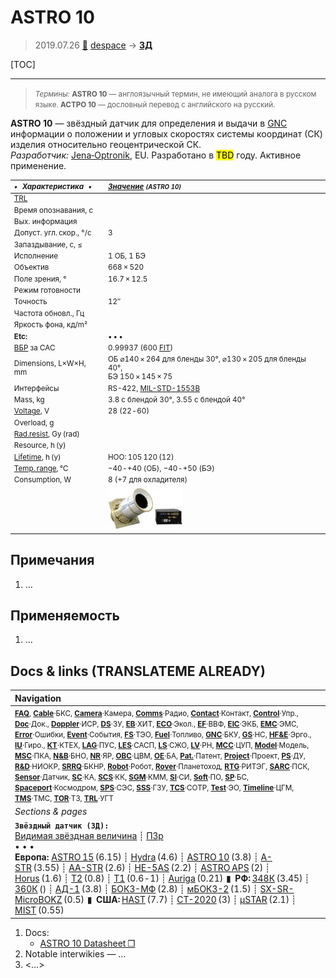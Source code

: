 # ASTRO 10
> 2019.07.26 [🚀](../index/index.md) [despace](index.md) → **[ЗД](sensor.md)**

[TOC]

---

> <small>*Термины:* **ASTRO 10** — англоязычный термин, не имеющий аналога в русском языке. **АСТРО 10** — дословный перевод с английского на русский.</small>

**ASTRO 10** — звёздный датчик для определения и выдачи в [GNC](gnc.md) информации о положении и угловых скоростях системы координат (СК) изделия относительно геоцентрической СК.  
*Разработчик:* [Jena‑Optronik](zz_jenaoptronik.md), EU. Разработано в <mark>TBD</mark> году. Активное применение.

<small>

|*•    Характеристика    •*|*[Значение](si.md) <small>(ASTRO 10)</small>*|
|:--|:--|
|[TRL](trl.md)||
|Время опознавания, с||
|Вых. информация||
|Допуст. угл. скор., °/с|3|
|Запаздывание, с, ≤||
|Исполнение|1 ОБ, 1 БЭ|
|Объектив|668 × 520|
|Поле зрения, °|16.7 × 12.5|
|Режим готовности||
|Точность|12″|
|Частота обновл., Гц||
|Яркость фона, кд/m²||
|**Etc:**|• • •|
|[ВБР](srrq.md) за САС|0.99937 (600 [FIT](fit.md))|
|Dimensions, L×W×H, mm|ОБ ⌀140 × 264 для бленды 30°, ⌀130 × 205 для бленды 40°,<br> БЭ 150 × 145 × 75|
|Интерфейсы|RS-422, [MIL-STD-1553B](mil_std_1553b.md)|
|Mass, kg|3.8 с блендой 30°, 3.55 с блендой 40°|
|[Voltage](voltage.md), V|28 (22 ‑ 60)|
|Overload, g||
|[Rad.resist](ion_rad.md), Gy (rad)||
|Resource, h (y)||
|[Lifetime](lifetime.md), h (y)|НОО: 105 120 (12)|
|[Temp. range](tcs.md), ℃|−40 ‑ +40 (ОБ), −40 ‑ +50 (БЭ)|
|Consumption, W|8 (+7 для охладителя)|
||[![](f/sensor/a/astro_10_pic1_thumb.jpg)](f/здa/astro_10_pic1.jpg)|

</small>



<p style="page-break-after:always"> </p>

## Примечания
   1. …



## Применяемость
   1. …



<p style="page-break-after:always"> </p>

## Docs & links (TRANSLATEME ALREADY)
|Navigation|
|:--|
|<small>**[FAQ](faq.md)**, **[Cable](cable.md)**·БКС, **[Camera](cam.md)**·Камера, **[Comms](comms.md)**·Радио, **[Contact](contact.md)**·Контакт, **[Control](control.md)**·Упр., **[Doc](doc.md)**·Док., **[Doppler](doppler.md)**·ИСР, **[DS](ds.md)**·ЗУ, **[EB](eb.md)**·ХИТ, **[ECO](ecology.md)**·Экол., **[EF](ef.md)**·ВВФ, **[ElC](elc.md)**·ЭКБ, **[EMC](emc.md)**·ЭМС, **[Error](error.md)**·Ошибки, **[Event](event.md)**·События, **[FS](fs.md)**·ТЭО, **[Fuel](fuel.md)**·Топливо, **[GNC](gnc.md)**·БКУ, **[GS](scs.md)**·НС, **[HF&E](hfe.md)**·Эрго., **[IU](iu.md)**·Гиро., **[KT](kt.md)**·КТЕХ, **[LAG](lag.md)**·ПУC, **[LES](les.md)**·САСП, **[LS](ls.md)**·СЖО, **[LV](lv.md)**·РН, **[MCC](mcc.md)**·ЦУП, **[Model](model.md)**·Модель, **[MSC](sc.md)**·ПКА, **[N&B](nnb.md)**·БНО, **[NR](nr.md)**·ЯР, **[OBC](obc.md)**·ЦВМ, **[OE](oe.md)**·БА, **[Pat.](патент.md)**·Патент, **[Project](project.md)**·Проект, **[PS](ps.md)**·ДУ, **[R&D](rnd.md)**·НИОКР, **[SRRQ](srrq.md)**·БКНР, **[Robot](robotics.md)**·Робот, **[Rover](rover.md)**·Планетоход, **[RTG](rtg.md)**·РИТЭГ, **[SARC](sarc.md)**·ПСК, **[Sensor](sensor.md)**·Датчик, **[SC](sc.md)**·КА, **[SCS](scs.md)**·КК, **[SGM](sgm.md)**·КММ, **[SI](si.md)**·СИ, **[Soft](soft.md)**·ПО, **[SP](sp.md)**·БС, **[Spaceport](spaceport.md)**·Космодром, **[SPS](sps.md)**·СЭС, **[SSS](sss.md)**·ГЗУ, **[TCS](tcs.md)**·СОТР, **[Test](test.md)**·ЭО, **[Timeline](timeline.md)**·ЦГМ, **[TMS](tms.md)**·ТМС, **[TOR](tor.md)**·ТЗ, **[TRL](trl.md)**·УГТ</small>|
|*Sections & pages*|
|**`Звёздный датчик (ЗД):`**<br> [Видимая звёздная величина](app_mag.md) ┊ [ПЗр](fov.md)<br>• • •<br> **Европа:** [ASTRO 15](astro_15.md) (6.15) ┊ [Hydra](hydra.md) (4.6) ┊ [ASTRO 10](astro_10.md) (3.8) ┊ [A-STR](a_str.md) (3.55) ┊ [AA-STR](aa_str.md) (2.6) ┊ [HE-5AS](he_5as.md) (2.2) ┊ [ASTRO APS](astro_aps.md) (2) ┊ [Horus](horus.md) (1.6) ┊ [T2](t2.md) (0.8) ┊ [T1](t1.md) (0.6 ‑ 1) ┊ [Auriga](auriga.md) (0.21)  ▮  **РФ:** [348К](348k.md) (3.45) ┊ [360К](360k.md) () ┊ [АД-1](ad_1.md) (3.8) ┊ [БОКЗ-МФ](bokz_mf.md) (2.8) ┊ [мБОКЗ-2](мбокз_2.md) (1.5) ┊ [SX-SR-MicroBOKZ](sx_sr_microbokz.md) (0.5)  ▮  **США:** [HAST](hast.md) (7.7) ┊ [CT-2020](ct_2020.md) (3) ┊ [µSTAR](mustar.md) (2.1) ┊ [MIST](mist.md) (0.55) |

   1. Docs:
      - [ASTRO 10 Datasheet ❐](f/sensor/a/astro_10_datasheet.pdf)
   1. Notable interwikies — …
   1. <…>
